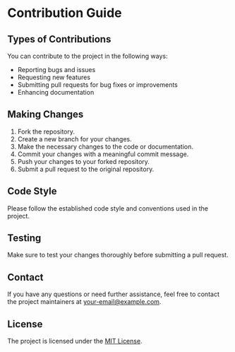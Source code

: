 # Contribution Guide

## Types of Contributions

You can contribute to the project in the following ways:

- Reporting bugs and issues
- Requesting new features
- Submitting pull requests for bug fixes or improvements
- Enhancing documentation

## Making Changes

1. Fork the repository.
2. Create a new branch for your changes.
3. Make the necessary changes to the code or documentation.
4. Commit your changes with a meaningful commit message.
5. Push your changes to your forked repository.
6. Submit a pull request to the original repository.

## Code Style

Please follow the established code style and conventions used in the project.

## Testing

Make sure to test your changes thoroughly before submitting a pull request.

## Contact

If you have any questions or need further assistance, feel free to contact the project maintainers at [your-email@example.com](mailto:your-email@example.com).

## License

The project is licensed under the [MIT License](https://opensource.org/licenses/MIT).

